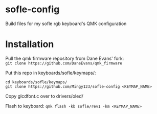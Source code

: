 # sofle-config

Build files for my sofle rgb keyboard's QMK configuration

# Installation

Pull the qmk firmware repository from Dane Evans' fork:  
```git clone https://github.com/DaneEvans/qmk_firmware```

Put this repo in keyboards/sofle/keymaps/:  
```
cd keyboards/sofle/keymaps/
git clone https://github.com/Mingy123/sofle-config <KEYMAP_NAME>
```

Copy glcdfont.c over to drivers/oled/

Flash to keyboard: `qmk flash -kb sofle/rev1 -km <KEYMAP_NAME>`

